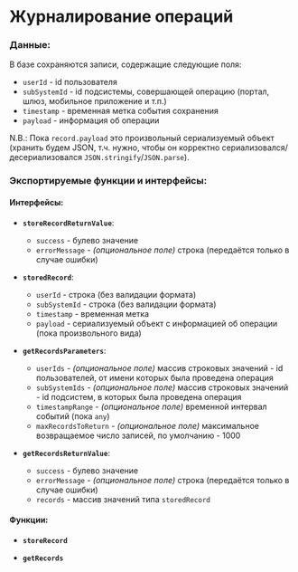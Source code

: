 # Журналирование операций

### Данные:

В базе сохраняются записи, содержащие следующие поля:

- `userId` - id пользователя
- `subSystemId` - id подсистемы, совершающей операцию (портал, шлюз, мобильное приложение и т.п.)
- `timestamp` - временная метка события сохранения
- `payload` - информация об операции

N.B.: Пока `record.payload` это произвольный сериализуемый объект (хранить будем JSON, т.ч. нужно, чтобы он корректно сериализовался/десериализовался `JSON.stringify`/`JSON.parse`).

### Экспортируемые функции и интерфейсы:
#### Интерфейсы:
- **`storeRecordReturnValue`**:
    - `success` - булево значение
    - `errorMessage` - _(опциональное поле)_ строка (передаётся только в случае ошибки)

- **`storedRecord`**:
    - `userId` - строка (без валидации формата)
    - `subSystemId` - строка (без валидации формата)
    - `timestamp` - временная метка
    - `payload` - сериализуемый объект с информацией об операции (пока произвольного вида)

- **`getRecordsParameters`**:
    - `userIds` - _(опциональное поле)_ массив строковых значений - id пользователей, от имени которых была проведена операция
    - `subSystemIds` - _(опциональное поле)_ массив строковых значений - id подсистем, в которых была проведена операция
    - `timestampRange` - _(опциональное поле)_ временной интервал событий (пока `any`)
    - `maxRecordsToReturn` - _(опциональное поле)_ максимальное возвращаемое число записей, по умолчанию - 1000

- **`getRecordsReturnValue`**:
    - `success` - булево значение
    - `errorMessage` - _(опциональное поле)_ строка (передаётся только в случае ошибки)
    - `records` - массив значений типа `storedRecord`

#### Функции:
- **`storeRecord`**

- **`getRecords`**

